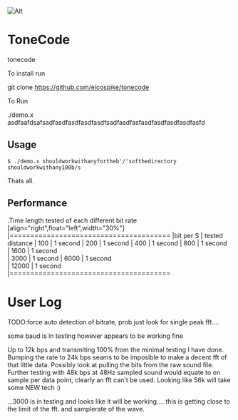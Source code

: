 ![Alt](https://upload.wikimedia.org/wikipedia/commons/thumb/e/e5/Analogue_modem_-_acoustic_coupler.jpg/800px-Analogue_modem_-_acoustic_coupler.jpg)

ToneCode
========

tonecode


To install run

git clone https://github.com/eicospike/tonecode



To Run


./demo.x asdfaafdsafsadfasdfasdfasdfasdfsadfasdfasfasdfasdfasdfasdfasfd




Usage
-----
	$ ./demo.x shouldworkwithanyfortheb'/'softhedirectory
	shouldworkwithany100b/s
Thats all.



Performance
-----------
.Time length tested of each different bit rate
[align="right",float="left",width="30%"]
|=======================================
|bit per S  | tested distance
|       100 |         1 second
|       200 |         1 second
|       400 |         1 second
|       800 |         1 second         
|      1600 |         1 second  
|      3000 |         1 second
|      6000 |         1 second     
|     12000 |         1 second   
|=======================================


User Log
========

TODO:force auto detection of bitrate, prob just look for single peak fft....

some baud is in testing however appears to be working fine

Up to 12k bps and transmiting 100% from the minimal testing I have done. Bumping the rate to
24k bps seams to be imposible to make a decent fft of that little data. Possibly look at pulling
the bits from the raw sound file. Further testing with 48k bps at 48Hz sampled sound would equate
to on sample per data point, clearly an fft can't be used. Looking like 56k will take some NEW tech :)

...3000 is in testing and looks like it will be working.... this is getting close to the limit
of the fft. and samplerate of the wave.


